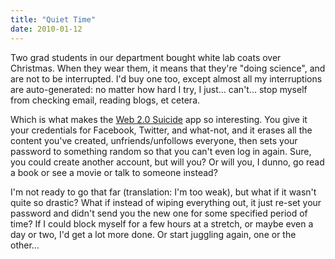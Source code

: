 ```yaml
---
title: "Quiet Time"
date: 2010-01-12
---
```

Two grad students in our department bought white lab coats over Christmas. When they wear them, it means that they're "doing science", and are not to be interrupted. I'd buy one too, except almost all my interruptions are auto-generated: no matter how hard I try, I just… can't… stop myself from checking email, reading blogs, et cetera.

Which is what makes the <a href="http://www.techcrunch.com/2009/12/31/web-2-0-suicide/">Web 2.0 Suicide</a> app so interesting. You give it your credentials for Facebook, Twitter, and what-not, and it erases all the content you've created, unfriends/unfollows everyone, then sets your password to something random so that you can't even log in again. Sure, you could create another account, but will you? Or will you, I dunno, go read a book or see a movie or talk to someone instead?

I'm not ready to go that far (translation: I'm too weak), but what if it wasn't quite so drastic? What if instead of wiping everything out, it just re-set your password and didn't send you the new one for some specified period of time? If I could block myself for a few hours at a stretch, or maybe even a day or two, I'd get a lot more done. Or start juggling again, one or the other…

